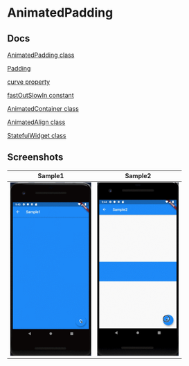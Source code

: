 # AnimatedPadding

## Docs

[AnimatedPadding class](https://api.flutter.dev/flutter/widgets/AnimatedPadding-class.html)

[Padding](https://api.flutter.dev/flutter/widgets/Padding-class.html)

[curve property](https://api.flutter.dev/flutter/widgets/ImplicitlyAnimatedWidget/curve.html)

[fastOutSlowIn constant](https://api.flutter.dev/flutter/animation/Curves/fastOutSlowIn-constant.html)

[AnimatedContainer class](https://api.flutter.dev/flutter/widgets/AnimatedContainer-class.html)

[AnimatedAlign class](https://api.flutter.dev/flutter/widgets/AnimatedAlign-class.html)

[StatefulWidget class](https://api.flutter.dev/flutter/widgets/StatefulWidget-class.html)

## Screenshots

|Sample1|Sample2|
|:-:|:-:|
|<img src="./screenshots/gif/Sample1.gif" height="400" alt="Screenshot"/>|<img src="./screenshots/gif/Sample2.gif" height="400" alt="Screenshot"/>|<img src="./screenshots/gif/Sample3.gif" height="400" alt="Screenshot"/>|